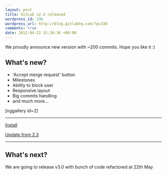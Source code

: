 ```yaml
--- 
layout: post
title: GitLab v2.4 released
wordpress_id: 336
wordpress_url: http://blog.gitlabhq.com/?p=336
comments: true
date: 2012-04-22 15:26:36 +00:00
---
```

<p>We proudly announce new version with ~200 commits. Hope you like it :)</p>

<h2>What's new?</h2>
<ul>
	<li>'Accept merge request' button</li>
	<li>Milestones</li>
	<li>Ability to block user</li>
	<li>Responsive layout</li>
	<li>Big commits handling</li>
        <li>and much more...</li>
</ul>


[nggallery id=2]

<hr/>

<a href="https://github.com/gitlabhq/gitlabhq/blob/stable/doc/installation.md" title="Install">Install</a>

<a href="https://github.com/gitlabhq/gitlabhq/wiki/From-2.3-to-2.4" title="Update from 2.3">Update from 2.3</a>

<hr/>



<h2>What's next?</h2>

<p>We are going to release v3.0 with bunch of code refactored at 22th May</p>
